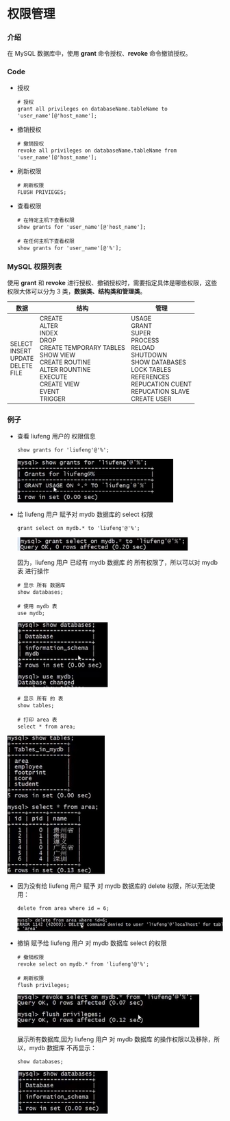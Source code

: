 # 权限管理

### 介绍

在 MySQL 数据库中，使用 **grant** 命令授权、**revoke** 命令撤销授权。

### Code

- 授权

  ```mysql
  # 授权
  grant all privileges on databaseName.tableName to 'user_name'[@'host_name'];
  ```

  

- 撤销授权

  ```mysql
  # 撤销授权
  revoke all privileges on databaseName.tableName from 'user_name'[@'host_name'];
  ```

  

- 刷新权限

  ```mysql
  # 刷新权限
  FLUSH PRIVIEGES;
  ```

- 查看权限

  ```mysql
  # 在特定主机下查看权限
  show grants for 'user_name'[@'host_name'];
  
  # 在任何主机下查看权限
  show grants for 'user_name'[@'%'];
  ```

  

### MySQL 权限列表

使用 **grant** 和 **revoke** 进行授权、撤销授权时，需要指定具体是哪些权限，这些权限大体可以分为 3 类，**数据类、结构类和管理类**。

| 数据                                         | 结构                                                         | 管理                                                         |
| -------------------------------------------- | ------------------------------------------------------------ | ------------------------------------------------------------ |
| SELECT<br>INSERT<br>UPDATE<br>DELETE<br>FILE | CREATE<br>ALTER<br>INDEX<br>DROP<br>CREATE TEMPORARY TABLES<br>SHOW VIEW<br>CREATE ROUTINE<br>ALTER ROUNTINE<br>EXECUTE<br>CREATE VIEW<br>EVENT<br>TRIGGER | USAGE<br>GRANT<br>SUPER<br>PROCESS<br>RELOAD<br>SHUTDOWN<br>SHOW DATABASES<br>LOCK TABLES<br>REFERENCES<br>REPUCATION CUENT<br>REPUCATION SLAVE<br>CREATE USER |



### 例子

- 查看 liufeng 用户的 权限信息

  ```mysql
  show grants for 'liufeng'@'%';
  ```

  <img src="Resources/05.jpg"/>

- 给 liufeng 用户 赋予对 mydb 数据库的 select 权限 

  ```mysql
  grant select on mydb.* to 'liufeng'@'%';
  ```

  <img src="Resources/06.jpg"/>

  因为，liufeng 用户 已经有 mydb 数据库 的 所有权限了，所以可以对 mydb 表 进行操作

  ```mysql
  # 显示 所有 数据库
  show databases;
  
  # 使用 mydb 表
  use mydb;
  ```

  <img src="Resources/07.jpg"/>

  ```mysql
  # 显示 所有 的 表
  show tables;
  
  # 打印 area 表
  select * from area;
  ```

  

<img src="Resources/08.jpg"/>

- 因为没有给 liufeng 用户 赋予 对 mydb 数据库的 delete 权限，所以无法使用：

  ```mysql
  delete from area where id = 6;
  ```

  <img src="Resources/09.jpg"/>

- 撤销 赋予给 liufeng 用户 对 mydb 数据库 select 的权限

  ```mysql
  # 撤销权限
  revoke select on mydb.* from 'liufeng'@'%';
  
  # 刷新权限
  flush privileges;
  ```

  <img src="Resources/10.jpg"/>

  展示所有数据库,因为 liufeng 用户 对 mydb 数据库 的操作权限以及移除，所以，mydb 数据库 不再显示：

  ```mysql
  show databases;
  ```

  <img src="Resources/11.jpg"/>
